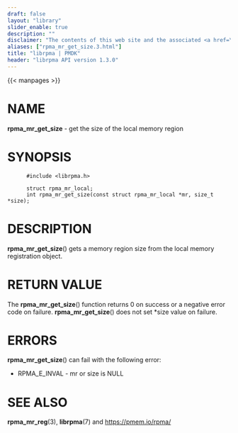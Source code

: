 ```yaml
---
draft: false
layout: "library"
slider_enable: true
description: ""
disclaimer: "The contents of this web site and the associated <a href=\"https://github.com/pmem\">GitHub repositories</a> are BSD-licensed open source."
aliases: ["rpma_mr_get_size.3.html"]
title: "librpma | PMDK"
header: "librpma API version 1.3.0"
---
```

{{< manpages >}}

[comment]: <> (SPDX-License-Identifier: BSD-3-Clause)
[comment]: <> (Copyright 2020-2023, Intel Corporation)

# NAME

**rpma_mr_get_size** - get the size of the local memory region

# SYNOPSIS

          #include <librpma.h>

          struct rpma_mr_local;
          int rpma_mr_get_size(const struct rpma_mr_local *mr, size_t *size);

# DESCRIPTION

**rpma_mr_get_size**() gets a memory region size from the local memory
registration object.

# RETURN VALUE

The **rpma_mr_get_size**() function returns 0 on success or a negative
error code on failure. **rpma_mr_get_size**() does not set \*size value
on failure.

# ERRORS

**rpma_mr_get_size**() can fail with the following error:

-   RPMA_E\_INVAL - mr or size is NULL

# SEE ALSO

**rpma_mr_reg**(3), **librpma**(7) and https://pmem.io/rpma/
